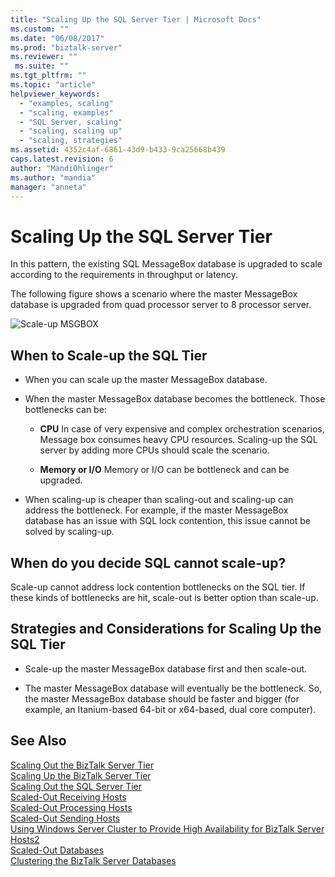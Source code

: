 ```yaml
---
title: "Scaling Up the SQL Server Tier | Microsoft Docs"
ms.custom: ""
ms.date: "06/08/2017"
ms.prod: "biztalk-server"
ms.reviewer: ""
 ms.suite: ""
ms.tgt_pltfrm: ""
ms.topic: "article"
helpviewer_keywords: 
  - "examples, scaling"
  - "scaling, examples"
  - "SQL Server, scaling"
  - "scaling, scaling up"
  - "scaling, strategies"
ms.assetid: 4352c4af-6861-43d9-b433-9ca25668b439
caps.latest.revision: 6
author: "MandiOhlinger"
ms.author: "mandia"
manager: "anneta"
---
```

# Scaling Up the SQL Server Tier
In this pattern, the existing SQL MessageBox database is upgraded to scale according to the requirements in throughput or latency.  
  
 The following figure shows a scenario where the master MessageBox database is upgraded from quad processor server to 8 processor server.  
  
 ![Scale&#45;up MSGBOX](../core/media/scaleupmsgbox2.gif "ScaleUpMsgBox2")  
  
## When to Scale-up the SQL Tier  
  
-   When you can scale up the master MessageBox database.  
  
-   When the master MessageBox database becomes the bottleneck. Those bottlenecks can be:  
  
    -   **CPU** In case of very expensive and complex orchestration scenarios, Message box consumes heavy CPU resources. Scaling-up the SQL server by adding more CPUs should scale the scenario.  
  
    -   **Memory or I/O** Memory or I/O can be bottleneck and can be upgraded.  
  
-   When scaling-up is cheaper than scaling-out and scaling-up can address the bottleneck. For example, if the master MessageBox database has an issue with SQL lock contention, this issue cannot be solved by scaling-up.  
  
## When do you decide SQL cannot scale-up?  
 Scale-up cannot address lock contention bottlenecks on the SQL tier. If these kinds of bottlenecks are hit, scale-out is better option than scale-up.  
  
## Strategies and Considerations for Scaling Up the SQL Tier  
  
-   Scale-up the master MessageBox database first and then scale-out.  
  
-   The master MessageBox database will eventually be the bottleneck. So, the master MessageBox database should be faster and bigger (for example, an Itanium-based 64-bit or x64-based, dual core computer).  
  
## See Also  
 [Scaling Out the BizTalk Server Tier](../core/scaling-out-the-biztalk-server-tier.md)   
 [Scaling Up the BizTalk Server Tier](../core/scaling-up-the-biztalk-server-tier.md)   
 [Scaling Out the SQL Server Tier](../core/scaling-out-the-sql-server-tier.md)   
 [Scaled-Out Receiving Hosts](../core/scaled-out-receiving-hosts.md)   
 [Scaled-Out Processing Hosts](../core/scaled-out-processing-hosts.md)   
 [Scaled-Out Sending Hosts](../core/scaled-out-sending-hosts.md)   
 [Using Windows Server Cluster to Provide High Availability for BizTalk Server Hosts2](../core/use-windows-cluster-to-provide-high-availability-for-biztalk-hosts.md)   
 [Scaled-Out Databases](../core/scaled-out-databases.md)   
 [Clustering the BizTalk Server Databases](../core/clustering-the-biztalk-server-databases1.md)